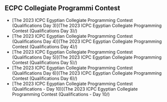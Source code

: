 
## ECPC Collegiate Programmi Contest
- [The 2023 ICPC Egyptian Collegiate Programming Contest (Qualifications Day 3)](The 2023 ICPC Egyptian Collegiate Programming Contest (Qualifications Day 3)/)
-  [The 2023 ICPC Egyptian Collegiate Programming Contest (Qualifications Day 4)](The 2023 ICPC Egyptian Collegiate Programming Contest (Qualifications Day 4)/)
- [The 2023 ICPC Egyptian Collegiate Programming Contest (Qualifications Day 5)](The 2023 ICPC Egyptian Collegiate Programming Contest (Qualifications Day 5)/)
- [The 2023 ICPC Egyptian Collegiate Programming Contest (Qualifications Day 6)](The 2023 ICPC Egyptian Collegiate Programming Contest (Qualifications Day 6)/)
- [The 2023 ICPC Egyptian Collegiate Programming Contest (Qualifications - Day 10)](The 2023 ICPC Egyptian Collegiate Programming Contest (Qualifications - Day 10/)
